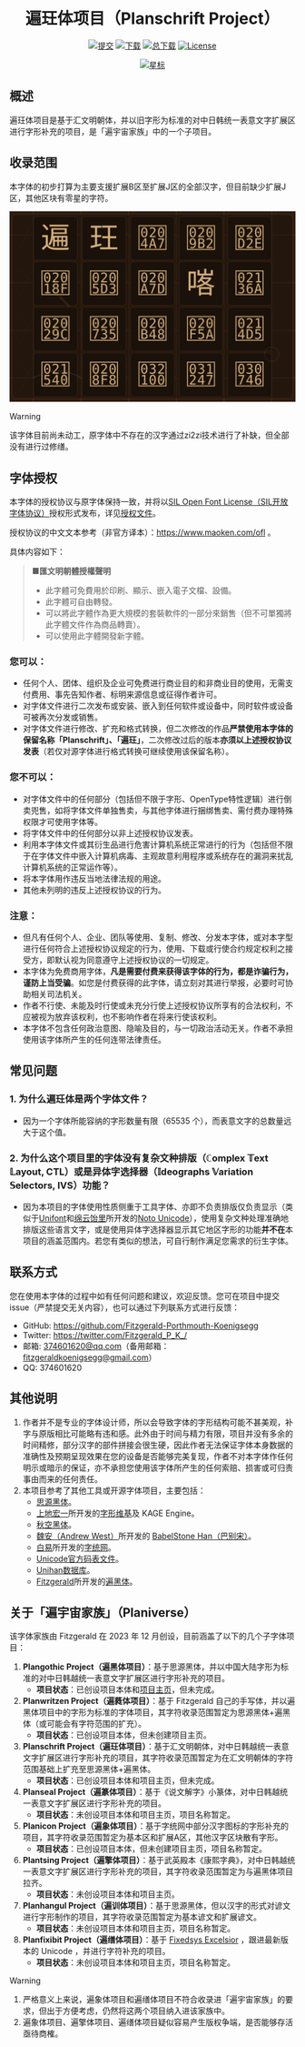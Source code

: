 <div align="center">

# 遍玨体项目（Planschrift Project）
[![提交](https://img.shields.io/github/last-commit/Fitzgerald-Porthmouth-Koenigsegg/Planschrift_Project?color=critical&label=最近提交&logo=data:image/svg+xml;base64,PHN2ZyB4bWxucz0iaHR0cDovL3d3dy53My5vcmcvMjAwMC9zdmciIHZpZXdCb3g9IjAgMCAxNiAxNiIgZmlsbD0iI0U2NiI+PHBhdGggZD0iTS40IDEuOSAxLjYgMy4xQTggOCA5MCAxMTAgOSAuOC44IDkwIDAxMS41IDkgNi41IDYuNSA5MCAxMDIuNyA0LjFMNC4xIDUuNUEuMy4zIDkwIDAxMy45IDZILjNBLjMuMyA5MCAwMTAgNS44VjIuMWEuMy4zIDkwIDAxLjQtLjJaTTcuOCA0YS44LjggOTAgMDEuOC44djNsMiAuOEEuOC44IDkwIDAxMTAgMTBMNy41IDlBLjguOCA5MCAwMTcgOC4zVjQuOEEuOC44IDkwIDAxNy44IDRaIi8+PC9zdmc+)](https://github.com/Fitzgerald-Porthmouth-Koenigsegg/Planschrift_Project/commits/main)
[![下载](https://img.shields.io/github/release/Fitzgerald-Porthmouth-Koenigsegg/Planschrift_Project?color=critical&label=最新版本&logo=data:image/svg+xml;base64,PHN2ZyB4bWxucz0iaHR0cDovL3d3dy53My5vcmcvMjAwMC9zdmciIHZpZXdCb3g9IjMgMyAxOCAxOCI+PHBhdGggc3R5bGU9ImZpbGw6bm9uZTtzdHJva2U6I0U2NjtzdHJva2UtbGluZWNhcDpyb3VuZDtzdHJva2Utd2lkdGg6MiIgZD0iTTEwIDdhMiAyIDAgMDEyLTJoNmEyIDIgMCAwMTIgMnYxMGEyIDIgMCAwMS0yIDJoLTZhMiAyIDAgMDEtMi0yek03IDd2MTBNNCA4djgiLz48L3N2Zz4=)](https://github.com/Fitzgerald-Porthmouth-Koenigsegg/Planschrift_Project/releases/latest)
[![总下载](https://img.shields.io/github/downloads/Fitzgerald-Porthmouth-Koenigsegg/Planschrift_Project/total.svg?color=critical&label=总下载量&logo=data:image/svg+xml;base64,PHN2ZyB4bWxucz0iaHR0cDovL3d3dy53My5vcmcvMjAwMC9zdmciIHZpZXdCb3g9IjAgMCA3LjQyIDcuNDIiPjxjaXJjbGUgY3g9IjMuNyIgY3k9IjMuNyIgcj0iMy43IiBmaWxsPSIjZDY2Ii8+PHBhdGggZmlsbD0iI2ZmZiIgZD0iTTQuMiAxLjZjLjguMiAxLjQuOSAxLjQgMS42LjQgMCAuOC41LjggMS4xUzYgNS40IDUuNiA1LjRIMmMtLjQgMC0uOC0uNS0uOC0xLjFzLjMtMS4xLjgtMS4xYzAtLjcuNi0xLjQgMS40LTEuNlYzLjJIMi42TDMuOCA0LjcgNC45IDMuMkg0LjJaIi8+PC9zdmc+)](https://github.com/Fitzgerald-Porthmouth-Koenigsegg/Planschrift_Project/releases/latest)
[![License](https://img.shields.io/static/v1?label=使用协议&message=SIL%20Open%20Font%20License&color=critical&logo=creative%20commons)](https://github.com/Fitzgerald-Porthmouth-Koenigsegg/Plangothic-Project/blob/main/LICENSE)

[![星标](https://img.shields.io/github/stars/Fitzgerald-Porthmouth-Koenigsegg/Planschrift_Project?label=星标数&color=critical&logo=data:image/svg+xml;base64,PHN2ZyB4bWxucz0iaHR0cDovL3d3dy53My5vcmcvMjAwMC9zdmciIHZpZXdCb3g9IjAgMCA4IDgiPjxwYXRoIGZpbGw9IiNmZDAiIGQ9Im00IDAgMSAyLjYgMi43LjMtMi4xIDEuOC44IDNMNCA2LjQgMS42IDcuN2wuOC0zTC4zIDIuOSAzIDIuNnoiLz48L3N2Zz4=)](https://github.com/Fitzgerald-Porthmouth-Koenigsegg/Planschrift_Project)

</div>

## 概述
遍玨体项目是基于汇文明朝体，并以旧字形为标准的对中日韩统一表意文字扩展区进行字形补充的项目，是「遍宇宙家族」中的一个子项目。

## 收录范围
本字体的初步打算为主要支援扩展B区至扩展J区的全部汉字，但目前缺少扩展J区，其他区块有零星的字符。

![Image](https://github.com/Fitzgerald-Porthmouth-Koenigsegg/Planschrift_Project/blob/main/pic/600x400.svg)

> [!WARNING]
>
> 该字体目前尚未动工，原字体中不存在的汉字通过zi2zi技术进行了补缺，但全部没有进行过修缮。

## 字体授权
本字体的授权协议与原字体保持一致，并将以[SIL Open Font License（SIL开放字体协议）](https://openfontlicense.org/open-font-license-official-text/)授权形式发布，详见[授权文件](LICENSE)。

授权协议的中文文本参考（非官方译本）：https://www.maoken.com/ofl 。

具体内容如下：
> **■匯文明朝體授權聲明**
>
> - 此字體可免費用於印刷、顯示、嵌入電子文檔、設備。
> - 此字體可自由轉發。
> - 可以將此字體作為更大規模的套裝軟件的一部分來銷售（但不可單獨將此字體文件作為商品轉賣）。
> - 可以使用此字體開發新字體。

### 您可以：
- 任何个人、团体、组织及企业可免费进行商业目的和非商业目的使用，无需支付费用、事先告知作者、标明来源信息或征得作者许可。
- 对字体文件进行二次发布或安装、嵌入到任何软件或设备中，同时软件或设备可被再次分发或销售。
- 对字体文件进行修改、扩充和格式转换，但二次修改的作品**严禁使用本字体的保留名称「Planschrift」、「遍玨」**，二次修改过后的版本**亦须以上述授权协议发表**（若仅对源字体进行格式转换可继续使用该保留名称）。

### 您不可以：
- 对字体文件中的任何部分（包括但不限于字形、OpenType特性逻辑）进行倒卖兜售，如将字体文件单独售卖，与其他字体进行捆绑售卖、需付费办理特殊权限才可使用字体等。
- 将字体文件中的任何部分以非上述授权协议发表。
- 利用本字体文件或其衍生品进行危害计算机系统正常进行的行为（包括但不限于在字体文件中嵌入计算机病毒、主观故意利用程序或系统存在的漏洞来扰乱计算机系统的正常运作等）。
- 将本字体用作违反当地法律法规的用途。
- 其他未列明的违反上述授权协议的行为。

### 注意：
- 但凡有任何个人、企业、团队等使用、复制、修改、分发本字体，或对本字型进行任何符合上述授权协议规定的行为，使用、下载或行使合约规定权利之接受方，即默认视为同意遵守上述授权协议的一切规定。
- 本字体为免费商用字体，**凡是需要付费来获得该字体的行为，都是诈骗行为，谨防上当受骗**。如您是付费获得的此字体，请立刻对其进行举报，必要时可协助相关司法机关。
- 作者不行使、未能及时行使或未充分行使上述授权协议所享有的合法权利，不应被视为放弃该权利，也不影响作者在将来行使该权利。
- 本字体不包含任何政治意图、隐喻及目的，与一切政治活动无关。作者不承担使用该字体所产生的任何连带法律责任。

## 常见问题
### 1. 为什么遍玨体是两个字体文件？
- 因为一个字体所能容纳的字形数量有限（65535 个），而表意文字的总数量远大于这个值。
### 2. 为什么这个项目里的字体没有复杂文种排版（ℂomplex 𝕋ext 𝕃ayout, CTL）或是异体字选择器（𝕀deographs 𝕍ariation 𝕊electors, IVS）功能？
- 因为本项目的字体使用性质侧重于工具字体、亦即不负责排版仅负责显示（类似于[Unifont](https://unifoundry.com/unifont)和[绵云饴里](https://github.com/MY1L)所开发的[Noto Unicode](https://github.com/MY1L/Unicode/tree/main/NotoUnicode)），使用复杂文种处理准确地排版这些语言文字，或是使用异体字选择器显示其它地区字形的功能**并不在**本项目的涵盖范围内。若您有类似的想法，可自行制作满足您需求的衍生字体。

## 联系方式
您在使用本字体的过程中如有任何问题和建议，欢迎反馈。您可在项目中提交issue（严禁提交无关内容），也可以通过下列联系方式进行反馈：
- GitHub: https://github.com/Fitzgerald-Porthmouth-Koenigsegg
- Twitter: https://twitter.com/Fitzgerald_P_K_/
- 邮箱: 374601620@qq.com（备用邮箱：fitzgeraldkoenigsegg@gmail.com）
- QQ: 374601620

## 其他说明
1. 作者并不是专业的字体设计师，所以会导致字体的字形结构可能不甚美观，补字与原版相比可能略有违和感。此外由于时间与精力有限，项目并没有多余的时间精修，部分汉字的部件拼接会很生硬，因此作者无法保证字体本身数据的准确性及预期呈现效果在您的设备是否能够完美复现，作者不对本字体作任何明示或暗示的保证，亦不承担您使用该字体所产生的任何索赔、损害或可归责事由而来的任何责任。
2. 本项目参考了其他工具或开源字体项目，主要包括：
    - [思源黑体](https://github.com/adobe-fonts/source-han-sans)。
    - [上地宏一](https://twitter.com/kamichikoichi)所开发的[字形维基](https://glyphwiki.org/wiki/GlyphWiki:%e3%83%a1%e3%82%a4%e3%83%b3%e3%83%9a%e3%83%bc%e3%82%b8)及 KAGE Engine。
    - [秋空黑体](https://github.com/ChiuMing-Neko/ChiuKongGothic)。
    - [魏安（Andrew West）](https://twitter.com/BabelStone)所开发的 [BabelStone Han（巴别宋）](https://www.babelstone.co.uk/Fonts/index.html)。
    - [白易](https://github.com/yi-bai)所开发的[字统网](https://zi.tools)。
    - [Unicode官方码表文件](https://www.unicode.org/charts/)。
    - [Unihan数据库](https://www.unicode.org/Public/16.0.0/ucd/Unihan.zip)。
    - [Fitzgerald](https://github.com/Fitzgerald-Porthmouth-Koenigsegg)所开发的[遍黑体](https://github.com/Fitzgerald-Porthmouth-Koenigsegg/Plangothic_Project)。

## 关于「遍宇宙家族」（Planiverse）
该字体家族由 Fitzgerald 在 2023 年 12 月创设，目前涵盖了以下的几个子字体项目：
1. **Plangothic Project（遍黑体项目）**：基于思源黑体，并以中国大陆字形为标准的对中日韩越统一表意文字扩展区进行字形补充的项目。
    - **项目状态**：已创设项目本体和[项目主页](https://github.com/Fitzgerald-Porthmouth-Koenigsegg/Planschrift_Project)，但未完成。
2. **Planwritzen Project（遍蕤体项目）**：基于 Fitzgerald 自己的手写体，并以遍黑体项目中的字形为标准的字体项目，其字符收录范围暂定为思源黑体+遍黑体（或可能会有字符范围的扩充）。
    - **项目状态**：已创设项目本体，但未创建项目主页。
3. **Planschrift Project（遍玨体项目）**：基于汇文明朝体，对中日韩越统一表意文字扩展区进行字形补充的项目，其字符收录范围暂定为在汇文明朝体的字符范围基础上扩充至思源黑体+遍黑体。
    - **项目状态**：已创设项目本体和项目主页，但未完成。
4. **Planseal Project（遍篆体项目）**：基于《说文解字》小篆体，对中日韩越统一表意文字扩展区进行字形补充的项目。
    - **项目状态**：未创设项目本体和项目主页，项目名称暂定。
5. **Planicon Project（遍象体项目）**：基于字统网中部分汉字图标的字形补充的项目，其字符收录范围暂定为基本区和扩展A区，其他汉字区块散有字形。
    - **项目状态**：已创设项目本体，但未创建项目主页，项目名称暂定。
6. **Plantsing Project（遍擎体项目）**：基于武英殿本《康熙字典》，对中日韩越统一表意文字扩展区进行字形补充的项目，其字符收录范围暂定为与遍黑体项目拉齐。
    - **项目状态**：未创设项目本体和项目主页。
7. **Planhangul Project（遍训体项目）**：基于思源黑体，但以汉字的形式对谚文进行字形制作的项目，其字符收录范围暂定为基本谚文和扩展谚文。
    - **项目状态**：未创设项目本体和项目主页，项目名称暂定。
8. **Planfixibit Project（遍缮体项目）**：基于 [Fixedsys Excelsior](https://github.com/kika/fixedsys) ，跟进最新版本的 Unicode ，并进行字符补充的项目。
    - **项目状态**：未创设项目本体和项目主页，项目名称暂定。
> [!WARNING]
>
> 1. 严格意义上来说，遍象体项目和遍缮体项目不符合收录进「遍宇宙家族」的要求，但出于方便考虑，仍然将这两个项目纳入进该家族中。
> 2. 遍象体项目、遍擎体项目、遍缮体项目疑似容易产生版权争端，是否能够存活亟待商榷。
